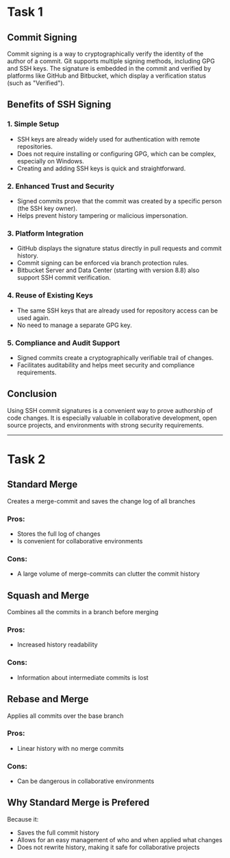 # Task 1

## Commit Signing

Commit signing is a way to cryptographically verify the identity of the author of a commit. Git supports multiple signing methods, including GPG and SSH keys. The signature is embedded in the commit and verified by platforms like GitHub and Bitbucket, which display a verification status (such as "Verified").

## Benefits of SSH Signing

### 1. Simple Setup

- SSH keys are already widely used for authentication with remote repositories.
- Does not require installing or configuring GPG, which can be complex, especially on Windows.
- Creating and adding SSH keys is quick and straightforward.

### 2. Enhanced Trust and Security

- Signed commits prove that the commit was created by a specific person (the SSH key owner).
- Helps prevent history tampering or malicious impersonation.

### 3. Platform Integration

- GitHub displays the signature status directly in pull requests and commit history.
- Commit signing can be enforced via branch protection rules.
- Bitbucket Server and Data Center (starting with version 8.8) also support SSH commit verification.

### 4. Reuse of Existing Keys

- The same SSH keys that are already used for repository access can be used again.
- No need to manage a separate GPG key.

### 5. Compliance and Audit Support

- Signed commits create a cryptographically verifiable trail of changes.
- Facilitates auditability and helps meet security and compliance requirements.

## Conclusion

Using SSH commit signatures is a  convenient way to prove authorship of code changes. It is especially valuable in collaborative development, open source projects, and environments with strong security requirements.


---

# Task 2

## Standard Merge

Creates a merge-commit and saves the change log of all branches

### Pros:

- Stores the full log of changes
- Is convenient for collaborative environments

### Cons:

- A large volume of merge-commits can clutter the commit history

## Squash and Merge

Combines all the commits in a branch before merging

### Pros:

- Increased history readability

### Cons:

- Information about intermediate commits is lost

## Rebase and Merge

Applies all commits over the base branch

### Pros:

- Linear history with no merge commits

### Cons:

- Can be dangerous in collaborative environments

## Why Standard Merge is Prefered

Because it:

- Saves the full commit history
- Allows for an easy management of who and when applied what changes
- Does not rewrite history, making it safe for collaborative projects